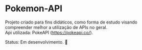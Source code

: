 # Pokemon-API
 
Projeto criado para fins didáticos, como forma de estudo visando compreender melhor a utilização de APIs no geral.<br />
Api utilizada: PokeAPI (https://pokeapi.co/).

Status: Em desenvolvimento. :construction:
